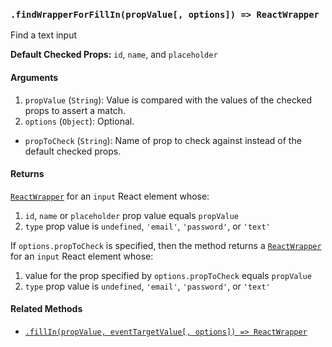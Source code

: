 ### `.findWrapperForFillIn(propValue[, options]) => ReactWrapper`

Find a text input

**Default Checked Props:** `id`, `name`, and `placeholder`

#### Arguments

1. `propValue` (`String`): Value is compared with the values of the checked props to assert a match.
2. `options` (`Object`): Optional.
  * `propToCheck` (`String`): Name of prop to check against instead of the default checked props.

#### Returns

[`ReactWrapper`][react-wrapper] for an `input` React element whose:
  1. `id`, `name` or `placeholder` prop value equals `propValue`
  2. `type` prop value is `undefined`, `'email'`, `'password'`, or `'text'`

If `options.propToCheck` is specified, then the method returns a
[`ReactWrapper`][react-wrapper] for an `input` React element whose:
  1. value for the prop specified by `options.propToCheck` equals `propValue`
  2. `type` prop value is `undefined`, `'email'`, `'password'`, or `'text'`

#### Related Methods

- [`.fillIn(propValue, eventTargetValue[, options]) => ReactWrapper`](fillIn.md)

[react-wrapper]: https://github.com/airbnb/enzyme/blob/master/docs/api/mount.md#reactwrapper-api

